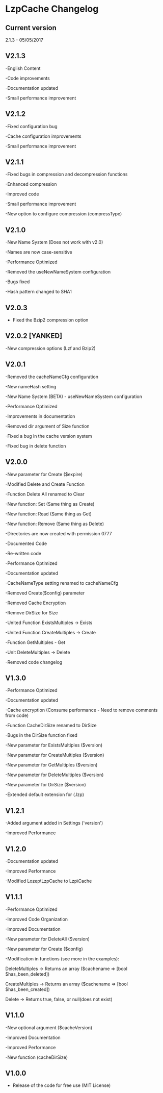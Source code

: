 # LzpCache Changelog

## Current version
2.1.3 - 05/05/2017

## V2.1.3
-English Content

-Code improvements

-Documentation updated

-Small performance improvement

## V2.1.2
-Fixed configuration bug

-Cache configuration improvements

-Small performance improvement

## V2.1.1
-Fixed bugs in compression and decompression functions

-Enhanced compression

-Improved code

-Small performance improvement

-New option to configure compression (compressType)

## V2.1.0
-New Name System (Does not work with v2.0)

-Names are now case-sensitive

-Performance Optimized

-Removed the useNewNameSystem configuration

-Bugs fixed

-Hash pattern changed to SHA1

## V2.0.3
- Fixed the Bzip2 compression option

## V2.0.2 [YANKED]
-New compression options (Lzf and Bzip2)

## V2.0.1
-Removed the cacheNameCfg configuration

-New nameHash setting

-New Name System (BETA) - useNewNameSystem configuration

-Performance Optimized

-Improvements in documentation

-Removed dir argument of Size function

-Fixed a bug in the cache version system

-Fixed bug in delete function

## V2.0.0
-New parameter for Create ($expire)

-Modified Delete and Create Function

-Function Delete All renamed to Clear

-New function: Set (Same thing as Create)

-New function: Read (Same thing as Get)

-New function: Remove (Same thing as Delete)

-Directories are now created with permission 0777

-Documented Code

-Re-written code

-Performance Optimized

-Documentation updated

-CacheNameType setting renamed to cacheNameCfg

-Removed Create($config) parameter

-Removed Cache Encryption

-Remove DirSize for Size

-United Function ExistsMultiples -> Exists

-United Function CreateMultiples -> Create

-Function GetMultiples - Get

-Unit DeleteMultiples -> Delete

-Removed code changelog

## V1.3.0
-Performance Optimized

-Documentation updated

-Cache encryption (Consume performance - Need to remove comments from code)

-Function CacheDirSize renamed to DirSize

-Bugs in the DirSize function fixed

-New parameter for ExistsMultiples ($version)

-New parameter for CreateMultiples ($version)

-New parameter for GetMultiples ($version)

-New parameter for DeleteMultiples ($version)

-New parameter for DirSize ($version)

-Extended default extension for (.lzp)

## V1.2.1
-Added argument added in Settings ('version')

-Improved Performance

## V1.2.0
-Documentation updated

-Improved Performance

-Modified Lozep\LzpCache to Lzp\Cache

## V1.1.1
-Performance Optimized

-Improved Code Organization

-Improved Documentation

-New parameter for DeleteAll ($version)

-New parameter for Create ($config)

-Modification in functions (see more in the examples):

DeleteMultiples -> Returns an array ($cachename => [bool $has_been_deleted])

CreateMultiples -> Returns an array ($cachename => [bool $has_been_created])

Delete -> Returns true, false, or null(does not exist)


## V1.1.0
-New optional argument ($cacheVersion)

-Improved Documentation

-Improved Performance

-New function (cacheDirSize)

## V1.0.0
- Release of the code for free use (MIT License)